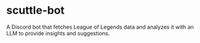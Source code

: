 # scuttle-bot
A Discord bot that fetches League of Legends data and analyzes it with an LLM to provide insights and suggestions.
